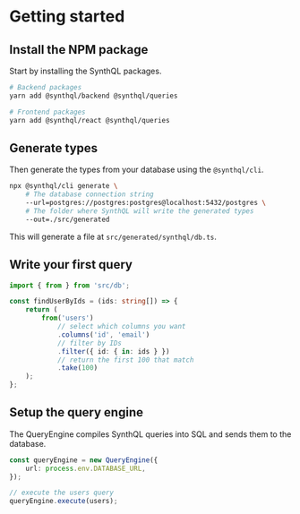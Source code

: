 ---
---

# Getting started

## Install the NPM package

Start by installing the SynthQL packages.

```bash
# Backend packages
yarn add @synthql/backend @synthql/queries

# Frontend packages
yarn add @synthql/react @synthql/queries
```

## Generate types

Then generate the types from your database using the `@synthql/cli`.

```bash
npx @synthql/cli generate \
    # The database connection string
    --url=postgres://postgres:postgres@localhost:5432/postgres \
    # The folder where SynthQL will write the generated types
    --out=./src/generated
```

This will generate a file at `src/generated/synthql/db.ts`.

## Write your first query

```ts
import { from } from 'src/db';

const findUserByIds = (ids: string[]) => {
    return (
        from('users')
            // select which columns you want
            .columns('id', 'email')
            // filter by IDs
            .filter({ id: { in: ids } })
            // return the first 100 that match
            .take(100)
    );
};
```

## Setup the query engine

The QueryEngine compiles SynthQL queries into SQL and sends them to the database.

```ts
const queryEngine = new QueryEngine({
    url: process.env.DATABASE_URL,
});

// execute the users query
queryEngine.execute(users);
```
